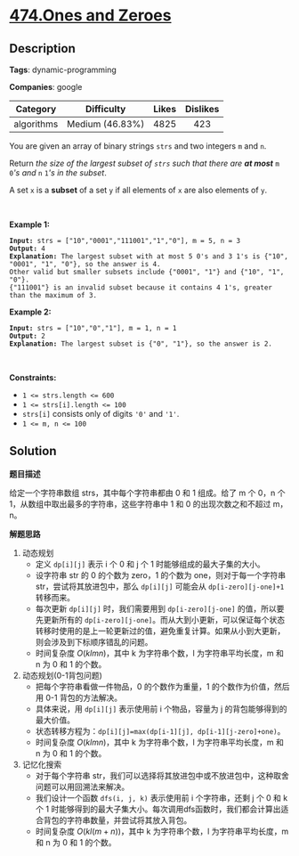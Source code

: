 # [474.Ones and Zeroes](https://leetcode.com/problems/ones-and-zeroes/description/)

## Description

**Tags**: dynamic-programming

**Companies**: google

|  Category  |   Difficulty    | Likes | Dislikes |
| :--------: | :-------------: | :---: | :------: |
| algorithms | Medium (46.83%) | 4825  |   423    |

<p>You are given an array of binary strings <code>strs</code> and two integers <code>m</code> and <code>n</code>.</p>
<p>Return <em>the size of the largest subset of <code>strs</code> such that there are <strong>at most</strong> </em><code>m</code><em> </em><code>0</code><em>&#39;s and </em><code>n</code><em> </em><code>1</code><em>&#39;s in the subset</em>.</p>
<p>A set <code>x</code> is a <strong>subset</strong> of a set <code>y</code> if all elements of <code>x</code> are also elements of <code>y</code>.</p>
<p>&nbsp;</p>
<p><strong class="example">Example 1:</strong></p>
<pre><code><strong>Input:</strong> strs = [&quot;10&quot;,&quot;0001&quot;,&quot;111001&quot;,&quot;1&quot;,&quot;0&quot;], m = 5, n = 3
<strong>Output:</strong> 4
<strong>Explanation:</strong> The largest subset with at most 5 0&#39;s and 3 1&#39;s is {&quot;10&quot;, &quot;0001&quot;, &quot;1&quot;, &quot;0&quot;}, so the answer is 4.
Other valid but smaller subsets include {&quot;0001&quot;, &quot;1&quot;} and {&quot;10&quot;, &quot;1&quot;, &quot;0&quot;}.
{&quot;111001&quot;} is an invalid subset because it contains 4 1&#39;s, greater than the maximum of 3.</code></pre>
<p><strong class="example">Example 2:</strong></p>
<pre><code><strong>Input:</strong> strs = [&quot;10&quot;,&quot;0&quot;,&quot;1&quot;], m = 1, n = 1
<strong>Output:</strong> 2
<b>Explanation:</b> The largest subset is {&quot;0&quot;, &quot;1&quot;}, so the answer is 2.</code></pre>
<p>&nbsp;</p>
<p><strong>Constraints:</strong></p>
<ul>
  <li><code>1 &lt;= strs.length &lt;= 600</code></li>
  <li><code>1 &lt;= strs[i].length &lt;= 100</code></li>
  <li><code>strs[i]</code> consists only of digits <code>&#39;0&#39;</code> and <code>&#39;1&#39;</code>.</li>
  <li><code>1 &lt;= m, n &lt;= 100</code></li>
</ul>

## Solution

**题目描述**

给定一个字符串数组 strs，其中每个字符串都由 0 和 1 组成。给了 m 个 0，n 个 1，从数组中取出最多的字符串，这些字符串中 1 和 0 的出现次数之和不超过 m，n。

**解题思路**

1. 动态规划
   - 定义 `dp[i][j]` 表示 i 个 0 和 j 个 1 时能够组成的最大子集的大小。
   - 设字符串 str 的 0 的个数为 zero，1 的个数为 one，则对于每一个字符串 str，尝试将其放进包中，那么 `dp[i][j]` 可能会从 `dp[i-zero][j-one]+1` 转移而来。
   - 每次更新 `dp[i][j]` 时，我们需要用到 `dp[i-zero][j-one]` 的值，所以要先更新所有的 `dp[i-zero][j-one]`。而从大到小更新，可以保证每个状态转移时使用的是上一轮更新过的值，避免重复计算。如果从小到大更新，则会涉及到下标顺序错乱的问题。
   - 时间复杂度 $O(klmn)$，其中 k 为字符串个数，l 为字符串平均长度，m 和 n 为 0 和 1 的个数。
2. 动态规划(0-1背包问题)
   - 把每个字符串看做一件物品，0 的个数作为重量，1 的个数作为价值，然后用 0-1 背包的方法解决。
   - 具体来说，用 `dp[i][j]` 表示使用前 i 个物品，容量为 j 的背包能够得到的最大价值。
   - 状态转移方程为：`dp[i][j]=max(dp[i-1][j], dp[i-1][j-zero]+one)`。
   - 时间复杂度 $O(klmn)$，其中 k 为字符串个数，l 为字符串平均长度，m 和 n 为 0 和 1 的个数。
3. 记忆化搜索
   - 对于每个字符串 str，我们可以选择将其放进包中或不放进包中，这种取舍问题可以用回溯法来解决。
   - 我们设计一个函数 `dfs(i, j, k)` 表示使用前 i 个字符串，还剩 j 个 0 和 k 个 1 时能够得到的最大子集大小。每次调用dfs函数时，我们都会计算出适合背包的字符串数量，并尝试将其放入背包。
   - 时间复杂度 $O(kl(m+n))$，其中 k 为字符串个数，l 为字符串平均长度，m 和 n 为 0 和 1 的个数。
